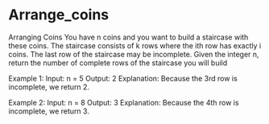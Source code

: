 # Arrange_coins

Arranging Coins
You have n coins and you want to build a staircase with these coins. The staircase consists of k rows where the ith row has exactly i coins. The last row of the staircase may be incomplete.
Given the integer n, return the number of complete rows of the staircase you will build

Example 1:
Input: n = 5
Output: 2
Explanation: Because the 3rd row is incomplete, we return 2.

Example 2:
Input: n = 8
Output: 3
Explanation: Because the 4th row is incomplete, we return 3.
